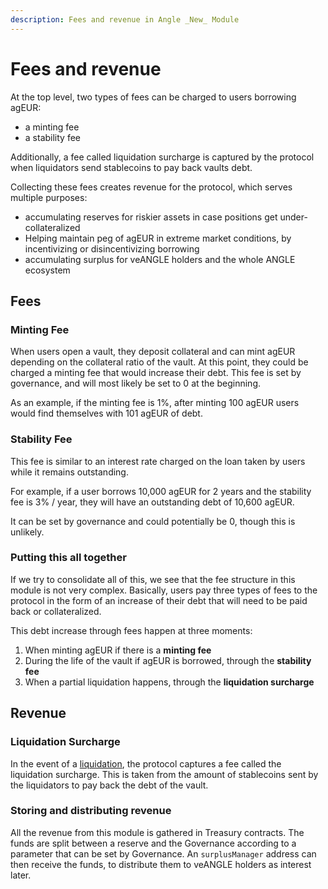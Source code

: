 ```yaml
---
description: Fees and revenue in Angle _New_ Module
---
```


# Fees and revenue

At the top level, two types of fees can be charged to users borrowing agEUR: 
- a minting fee
- a stability fee

Additionally, a fee called liquidation surcharge is captured by the protocol when liquidators send stablecoins to pay back vaults debt. 

Collecting these fees creates revenue for the protocol, which serves multiple purposes: 
- accumulating reserves for riskier assets in case positions get under-collateralized
- Helping maintain peg of agEUR in extreme market conditions, by incentivizing or disincentivizing borrowing
- accumulating surplus for veANGLE holders and the whole ANGLE ecosystem


## Fees
### Minting Fee
When users open a vault, they deposit collateral and can mint agEUR depending on the collateral ratio of the vault. At this point, they could be charged a minting fee that would increase their debt.  This fee is set by governance, and will most likely be set to 0 at the beginning. 

As an example, if the minting fee is 1%, after minting 100 agEUR users would find themselves with 101 agEUR of debt. 

### Stability Fee
This fee is similar to an interest rate charged on the loan taken by users while it remains outstanding. 

For example, if a user borrows 10,000 agEUR for 2 years and the stability fee is 3% / year, they will have an outstanding debt of 10,600 agEUR. 

It can be set by governance and could potentially be 0, though this is unlikely. 

### Putting this all together

If we try to consolidate all of this, we see that the fee structure in this module is not very complex. Basically, users pay three types of fees to the protocol in the form of an increase of their debt that will need to be paid back or collateralized. 

This debt increase through fees happen at three moments: 
1. When minting agEUR if there is a **minting fee**
2. During the life of the vault if agEUR is borrowed, through the **stability fee**
3. When a partial liquidation happens, through the **liquidation surcharge**


## Revenue

### Liquidation Surcharge

In the event of a [liquidation](/new-module/liquidations.md), the protocol captures a fee called the liquidation surcharge. This is taken from the amount of stablecoins sent by the liquidators to pay back the debt of the vault. 

### Storing and distributing revenue
All the revenue from this module is gathered in Treasury contracts. The funds are split between a reserve and the Governance according to a parameter that can be set by Governance. An `surplusManager` address can then receive the funds, to distribute them to veANGLE holders as interest later. 
